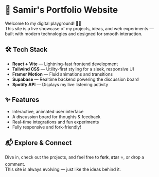 # 🚀 Samir's Portfolio Website

Welcome to my digital playground! 👨‍💻  
This site is a live showcase of my projects, ideas, and web experiments — built with modern technologies and designed for smooth interaction.

## 🛠️ Tech Stack

- **React + Vite** — Lightning-fast frontend development  
- **Tailwind CSS** — Utility-first styling for a sleek, responsive UI  
- **Framer Motion** — Fluid animations and transitions  
- **Supabase** — Realtime backend powering the discussion board  
- **Spotify API** — Displays my live listening activity

## ✨ Features

- Interactive, animated user interface  
- A discussion board for thoughts & feedback  
- Real-time integrations and fun experiments  
- Fully responsive and fork-friendly!

## 📬 Explore & Connect

Dive in, check out the projects, and feel free to **fork**, **star** ⭐, or drop a comment.  
This site is always evolving — just like the ideas behind it.
